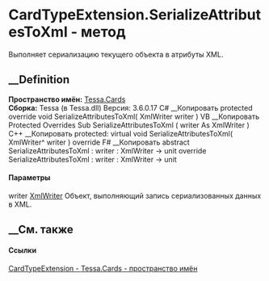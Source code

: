 # CardTypeExtension.SerializeAttributesToXml - метод
Выполняет сериализацию текущего объекта в атрибуты XML.
##  __Definition
 **Пространство имён:** [Tessa.Cards](N_Tessa_Cards.htm)  
 **Сборка:** Tessa (в Tessa.dll) Версия: 3.6.0.17
C# __Копировать
     protected override void SerializeAttributesToXml(
    	XmlWriter writer
    )
VB __Копировать
     Protected Overrides Sub SerializeAttributesToXml ( 
    	writer As XmlWriter
    )
C++ __Копировать
     protected:
    virtual void SerializeAttributesToXml(
    	XmlWriter^ writer
    ) override
F# __Копировать
     abstract SerializeAttributesToXml : 
            writer : XmlWriter -> unit 
    override SerializeAttributesToXml : 
            writer : XmlWriter -> unit 
#### Параметры
writer
[XmlWriter](https://learn.microsoft.com/dotnet/api/system.xml.xmlwriter)
    Объект, выполняющий запись сериализованных данных в XML.
##  __См. также
#### Ссылки
[CardTypeExtension - ](T_Tessa_Cards_CardTypeExtension.htm)
[Tessa.Cards - пространство имён](N_Tessa_Cards.htm)

